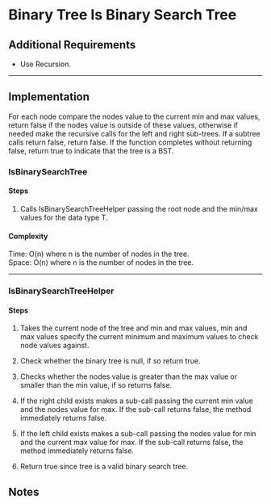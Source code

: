 # Binary Tree Is Binary Search Tree

## Additional Requirements
- Use Recursion.

---

## Implementation
For each node compare the nodes value to the current min and max values, return false if the nodes
value is outside of these values, otherwise if needed make the recursive calls for the left and right
sub-trees. If a subtree calls return false, return false. If the function completes without returning
false, return true to indicate that the tree is a BST.

### IsBinarySearchTree

#### Steps
1. Calls IsBinarySearchTreeHelper passing the root node and the min/max
values for the data type T.

#### Complexity
Time: O(n) where n is the number of nodes in the tree.  
Space: O(n) where n is the number of nodes in the tree.  

---

### IsBinarySearchTreeHelper

#### Steps
1. Takes the current node of the tree and min and max values, min and max values specify the current
minimum and maximum values to check node values against.

2. Check whether the binary tree is null, if so return true.

3. Checks whether the nodes value is greater than the max value or smaller than the min value, if so
returns false.

4. If the right child exists makes a sub-call passing the current min value and the nodes value for
max. If the sub-call returns false, the method immediately returns false.

5. If the left child exists makes a sub-call passing the nodes value for min and the current max value for
max. If the sub-call returns false, the method immediately returns false.

6. Return true since tree is a valid binary search tree.

## Notes
